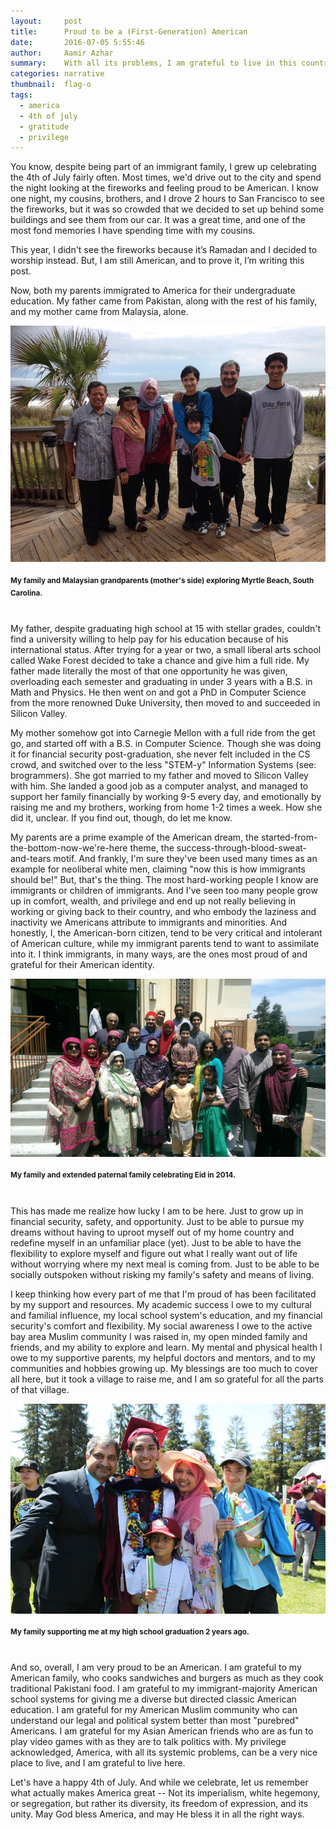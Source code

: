 ```yaml
---
layout:     post
title:      Proud to be a (First-Generation) American
date:       2016-07-05 5:55:46
author:     Aamir Azhar
summary:    With all its problems, I am grateful to live in this country.
categories: narrative
thumbnail:  flag-o
tags:
  - america
  - 4th of july
  - gratitude
  - privilege
---
```

You know, despite being part of an immigrant family, I grew up celebrating the 4th of July fairly often. Most times, we'd drive out to the city and spend the night looking at the fireworks and feeling proud to be American. I know one night, my cousins, brothers, and I drove 2 hours to San Francisco to see the fireworks, but it was so crowded that we decided to set up behind some buildings and see them from our car. It was a great time, and one of the most fond memories I have spending time with my cousins.

This year, I didn't see the fireworks because it’s Ramadan and I decided to worship instead. But, I am still American, and to prove it, I’m writing this post.

Now, both my parents immigrated to America for their undergraduate education. My father came from Pakistan, along with the rest of his family, and my mother came from Malaysia, alone.

![Family-South-Carolina](/resources/images/07-05-2016/fam-sc.jpg)

#### <sup>My family and Malaysian grandparents (mother's side) exploring Myrtle Beach, South Carolina.</sup>

<br>
My father, despite graduating high school at 15 with stellar grades, couldn't find a university willing to help pay for his education because of his international status. After trying for a year or two, a small liberal arts school called Wake Forest decided to take a chance and give him a full ride. My father made literally the most of that one opportunity he was given, overloading each semester and graduating in under 3 years with a B.S. in Math and Physics. He then went on and got a PhD in Computer Science from the more renowned Duke University, then moved to and succeeded in Silicon Valley.

My mother somehow got into Carnegie Mellon with a full ride from the get go, and started off with a B.S. in Computer Science. Though she was doing it for financial security post-graduation, she never felt included in the CS crowd, and switched over to the less "STEM-y" Information Systems (see: brogrammers). She got married to my father and moved to Silicon Valley with him. She landed a good job as a computer analyst, and managed to support her family financially by working 9-5 every day, and emotionally by raising me and my brothers, working from home 1-2 times a week. How she did it, unclear. If you find out, though, do let me know.

My parents are a prime example of the American dream, the started-from-the-bottom-now-we're-here theme, the success-through-blood-sweat-and-tears motif. And frankly, I'm sure they've been used many times as an example for neoliberal white men, claiming "now this is how immigrants should be!" But, that's the thing. The most hard-working people I know are immigrants or children of immigrants. And I've seen too many people grow up in comfort, wealth, and privilege and end up not really believing in working or giving back to their country, and who embody the laziness and inactivity we Americans attribute to immigrants and minorities. And honestly, I, the American-born citizen, tend to be very critical and intolerant of American culture, while my immigrant parents tend to want to assimilate into it. I think immigrants, in many ways, are the ones most proud of and grateful for their American identity.

![Family-Eid](/resources/images/07-05-2016/fam-eid.jpg)

#### <sup>My family and extended paternal family celebrating Eid in 2014.</sup>

<br>
This has made me realize how lucky I am to be here. Just to grow up in financial security, safety, and opportunity. Just to be able to pursue my dreams without having to uproot myself out of my home country and redefine myself in an unfamiliar place (yet). Just to be able to have the flexibility to explore myself and figure out what I really want out of life without worrying where my next meal is coming from. Just to be able to be socially outspoken without risking my family's safety and means of living.

I keep thinking how every part of me that I'm proud of has been facilitated by my support and resources. My academic success I owe to my cultural and familial influence, my local school system's education, and my financial security's comfort and flexibility. My social awareness I owe to the active bay area Muslim community I was raised in, my open minded family and friends, and my ability to explore and learn. My mental and physical health I owe to my supportive parents, my helpful doctors and mentors, and to my communities and hobbies growing up. My blessings are too much to cover all here, but it took a village to raise me, and I am so grateful for all the parts of that village.

![My-Graduation](/resources/images/07-05-2016/graduation.jpg)

#### <sup>My family supporting me at my high school graduation 2 years ago.</sup>

<br>
And so, overall, I am very proud to be an American. I am grateful to my American family, who cooks sandwiches and burgers as much as they cook traditional Pakistani food. I am grateful to my immigrant-majority American school systems for giving me a diverse but directed classic American education. I am grateful for my American Muslim community who can understand our legal and political system better than most "purebred" Americans. I am grateful for my Asian American friends who are as fun to play video games with as they are to talk politics with. My privilege acknowledged, America, with all its systemic problems, can be a very nice place to live, and I am grateful to live here.

Let's have a happy 4th of July. And while we celebrate, let us remember what actually makes America great -- Not its imperialism, white hegemony, or segregation, but rather its diversity, its freedom of expression, and its unity. May God bless America, and may He bless it in all the right ways.
